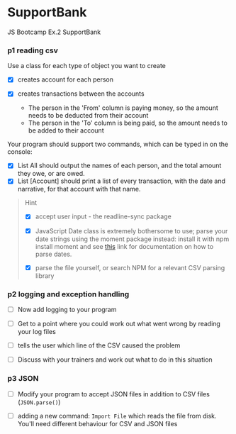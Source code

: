 # SupportBank
JS Bootcamp Ex.2 SupportBank


### p1 reading csv

Use a class for each type of object you want to create

- [x] creates account for each person

- [x] creates transactions between the accounts
    - The person in the 'From' column is paying money, so the amount needs to be deducted from their account
    - The person in the 'To' column is being paid, so the amount needs to be added to their account
    
Your program should support two commands, which can be typed in on the console:

  - [x] List All should output the names of each person, and the total amount they owe, or are owed.
  - [x] List [Account] should print a list of every transaction, with the date and narrative, for that account with that name.

> Hint
> 
> - [x] accept user input - the readline-sync package
> 
> - [x] JavaScript Date class is extremely bothersome to use; parse your date strings using the moment package instead: install it with npm install moment and see [this](https://momentjs.com/docs/#/parsing/string-format/) link for documentation on how to parse dates.
>
> - [x] parse the file yourself, or search NPM for a relevant CSV parsing library


    
### p2 logging and exception handling

- [ ] Now add logging to your program
- [ ] Get to a point where you could work out what went wrong by reading your log files
- [ ] tells the user which line of the CSV caused the problem
- [ ] Discuss with your trainers and work out what to do in this situation


### p3 JSON

- [ ] Modify your program to accept JSON files in addition to CSV files (`JSON.parse()`)
- [ ] adding a new command: `Import File` which reads the file from disk. You'll need different behaviour for CSV and JSON files



